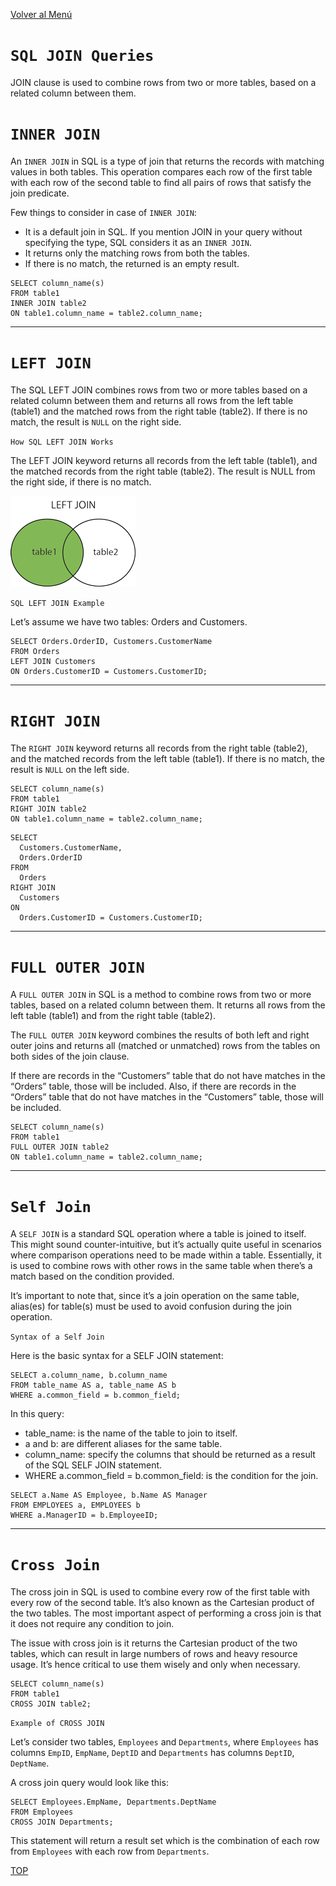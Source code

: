 [Volver al Menú](../root.md)

# `SQL JOIN Queries`

JOIN clause is used to combine rows from two or more tables, based on a related column between them.

# `INNER JOIN`

An `INNER JOIN` in SQL is a type of join that returns the records with matching values in both tables. This operation compares each row of the first table with each row of the second table to find all pairs of rows that satisfy the join predicate.

Few things to consider in case of `INNER JOIN`:

- It is a default join in SQL. If you mention JOIN in your query without specifying the type, SQL considers it as an `INNER JOIN`.
- It returns only the matching rows from both the tables.
- If there is no match, the returned is an empty result.

```
SELECT column_name(s)
FROM table1
INNER JOIN table2
ON table1.column_name = table2.column_name;
```

---

# `LEFT JOIN`

The SQL LEFT JOIN combines rows from two or more tables based on a related column between them and returns all rows from the left table (table1) and the matched rows from the right table (table2). If there is no match, the result is `NULL` on the right side.

`How SQL LEFT JOIN Works`

The LEFT JOIN keyword returns all records from the left table (table1), and the matched records from the right table (table2). The result is NULL from the right side, if there is no match.

<img src="img_leftjoin.gif" />

`SQL LEFT JOIN Example`

Let’s assume we have two tables: Orders and Customers.

```
SELECT Orders.OrderID, Customers.CustomerName
FROM Orders
LEFT JOIN Customers
ON Orders.CustomerID = Customers.CustomerID;
```

---

# `RIGHT JOIN`

The `RIGHT JOIN` keyword returns all records from the right table (table2), and the matched records from the left table (table1). If there is no match, the result is `NULL` on the left side.

```
SELECT column_name(s)
FROM table1
RIGHT JOIN table2
ON table1.column_name = table2.column_name;
```

```
SELECT
  Customers.CustomerName,
  Orders.OrderID
FROM
  Orders
RIGHT JOIN
  Customers
ON
  Orders.CustomerID = Customers.CustomerID;
```

---

# `FULL OUTER JOIN`

A `FULL OUTER JOIN` in SQL is a method to combine rows from two or more tables, based on a related column between them. It returns all rows from the left table (table1) and from the right table (table2).

The `FULL OUTER JOIN` keyword combines the results of both left and right outer joins and returns all (matched or unmatched) rows from the tables on both sides of the join clause.

If there are records in the “Customers” table that do not have matches in the “Orders” table, those will be included. Also, if there are records in the “Orders” table that do not have matches in the “Customers” table, those will be included.

```
SELECT column_name(s)
FROM table1
FULL OUTER JOIN table2
ON table1.column_name = table2.column_name;
```

---

# `Self Join`

A `SELF JOIN` is a standard SQL operation where a table is joined to itself. This might sound counter-intuitive, but it’s actually quite useful in scenarios where comparison operations need to be made within a table. Essentially, it is used to combine rows with other rows in the same table when there’s a match based on the condition provided.

It’s important to note that, since it’s a join operation on the same table, alias(es) for table(s) must be used to avoid confusion during the join operation.

`Syntax of a Self Join`

Here is the basic syntax for a SELF JOIN statement:

```
SELECT a.column_name, b.column_name
FROM table_name AS a, table_name AS b
WHERE a.common_field = b.common_field;
```

In this query:

- table_name: is the name of the table to join to itself.
- a and b: are different aliases for the same table.
- column_name: specify the columns that should be returned as a result of the SQL SELF JOIN statement.
- WHERE a.common_field = b.common_field: is the condition for the join.

```
SELECT a.Name AS Employee, b.Name AS Manager
FROM EMPLOYEES a, EMPLOYEES b
WHERE a.ManagerID = b.EmployeeID;
```

---

# `Cross Join`

The cross join in SQL is used to combine every row of the first table with every row of the second table. It’s also known as the Cartesian product of the two tables. The most important aspect of performing a cross join is that it does not require any condition to join.

The issue with cross join is it returns the Cartesian product of the two tables, which can result in large numbers of rows and heavy resource usage. It’s hence critical to use them wisely and only when necessary.

```
SELECT column_name(s)
FROM table1
CROSS JOIN table2;
```

`Example of CROSS JOIN`

Let’s consider two tables, `Employees` and `Departments`, where `Employees` has columns `EmpID`, `EmpName`, `DeptID` and `Departments` has columns `DeptID`, `DeptName`.

A cross join query would look like this:

```
SELECT Employees.EmpName, Departments.DeptName
FROM Employees
CROSS JOIN Departments;
```

This statement will return a result set which is the combination of each row from `Employees` with each row from `Departments`.

[TOP](#sql-join-queries)
